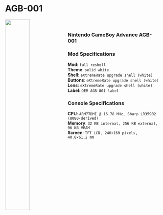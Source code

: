 # AGB-001

<img src="https://github.com/Haruno19/console-mods/blob/main/AGB-001/Pictures/6.png?raw=true" align="left" width="40%"/>
<br><h3>Nintendo GameBoy Advance AGB-001</h3>
<h3>Mod Specifications</h3>
<b>Mod</b>: <code>full reshell</code><br>
<b>Theme</b>: <code>solid white</code><br>
<b>Shell</b>: <code>eXtremeRate upgrade shell (white)</code><br>
<b>Buttons</b>: <code>eXtremeRate upgrade shell (white)</code><br>
<b>Lens</b>: <code>eXtremeRate upgrade shell (white)</code><br>
<b>Label</b>: <code>OEM AGB-001 label</code><br>
<h3>Console Specifications</h3>
<b>CPU</b>: <code>ARM7TDMI @ 16.78 MHz, Sharp LR35902 (8080-derived)</code><br>
<b>Memory</b>: <code>32 KB internal, 256 KB external, 96 KB VRAM</code><br>
<b>Screen</b>: <code>TFT LCD, 240×160 pixels, 40.8×61.2 mm</code>
